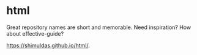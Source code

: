 # html
Great repository names are short and memorable. Need inspiration? How about effective-guide?

https://shimuldas.github.io/html/.
